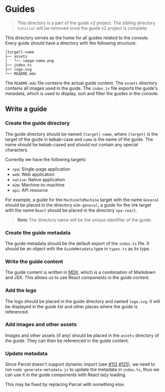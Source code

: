 # Guides

> This directory is a part of the guide v2 project. The sibling directory `tutorial` will be removed once the guide v2 project is complete.

This directory serves as the home for all guides related to the console. Every guide should have a directory with the following structure:

```
[target]-name
├── assets
│   └── image-name.png
├── index.ts
├── logo.svg
└── README.mdx
```

The `README.mdx` file contains the actual guide content. The `assets` directory contains all images used in the guide. The `index.ts` file exports the guide's metadata, which is used to display, sort and filter the guides in the console.

## Write a guide

### Create the guide directory

The guide directory should be named `[target]-name`, where `[target]` is the target of the guide in kebab-case and `name` is the name of the guide. The name should be kebab-cased and should not contain any special characters.

Currently we have the following targets:

- `spa`: Single-page application
- `web`: Web application
- `native`: Native application
- `m2m`: Machine-to-machine
- `api`: API resource

For example, a guide for the `MachineToMachine` target with the name `General` should be placed in the directory `m2m-general`; a guide for the `SPA` target with the name `React` should be placed in the directory `spa-react`.

> **Note**
> The directory name will be the unique identifier of the guide.

### Create the guide metadata

The guide metadata should be the default export of the `index.ts` file. It should be an object with the `GuideMetadata` type in `types.ts` as its type.

### Write the guide content

The guide content is written in [MDX](https://mdxjs.com/), which is a combination of Markdown and JSX. This allows us to use React components in the guide content.

### Add the logo

The logo should be placed in the guide directory and named `logo.svg`. It will be displayed in the guide list and other places where the guide is referenced.

### Add images and other assets

Images and other assets (if any) should be placed in the `assets` directory of the guide. They can then be referenced in the guide content.

### Update metadata

Since Parcel doesn't support dynamic import (see [#112](https://github.com/parcel-bundler/parcel/issues/112) [#125](https://github.com/parcel-bundler/parcel/issues/125)), we need to run `node generate-metadata.js` to update the metadata in `index.ts`, thus we can use it in the guide components with React lazy loading.

This may be fixed by replacing Parcel with something else.
